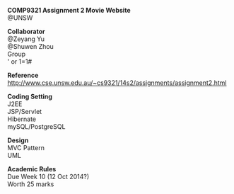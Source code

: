 <b>COMP9321 Assignment 2 Movie Website</b><br>
@UNSW

<b>Collaborator</b><br>
  @Zeyang Yu<br>
  @Shuwen Zhou<br>
Group<br>
  ' or 1=1#<br>

<b>Reference</b><br>
  http://www.cse.unsw.edu.au/~cs9321/14s2/assignments/assignment2.html
  
<b>Coding Setting</b><br>
  J2EE<br>
  JSP/Servlet<br>
  Hibernate<br>
  mySQL/PostgreSQL<br>
  
<b>Design</b><br>
  MVC Pattern<br>
  UML<br>
  
<b>Academic Rules</b><br>
  Due Week 10 (12 Oct 2014?)<br>
  Worth 25 marks<br>
  

